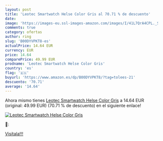 ```yaml
---
layout: post
title: 'Leotec Smartwatch Helse Color Gris al 70.71 % de descuento'
date: 
image: 'https://images-eu.ssl-images-amazon.com/images/I/41L7QrA4CPL._SL200_.jpg'
comments: true
category: ofertas
author: ring
slug: 'B00DYVPKT8-es'
actualPrice: 14.64 EUR
currency: EUR
price: 14.64
comparePrice: 49.99 EUR
prodname: 'Leotec Smartwatch Helse Color Gris'
country: 'es'
flag: '🇪🇸'
buyurl: 'https://www.amazon.es/dp/B00DYVPKT8/?tag=tolees-21'
descuento: '70.71'
average: '14.64'
---
```


Ahora mismo tienes [Leotec Smartwatch Helse Color Gris](https://www.amazon.es/dp/B00DYVPKT8/?tag=tolees-21) a 14.64 EUR (original: 49.99 EUR) (70.71 %  de descuento) en el siguiente enlace!

[![Leotec Smartwatch Helse Color Gris](https://images-eu.ssl-images-amazon.com/images/I/41L7QrA4CPL._SL200_.jpg)](https://www.amazon.es/dp/B00DYVPKT8/?tag=tolees-21)

🔎:


[Visítala!!!](https://www.amazon.es/dp/B00DYVPKT8/?tag=tolees-21)
